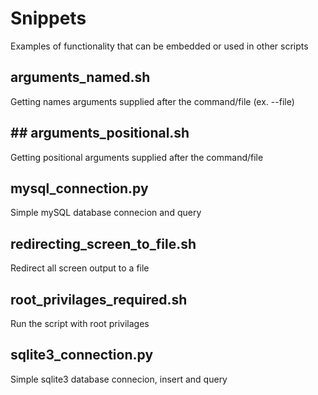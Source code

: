 # Snippets
Examples of functionality that can be embedded or used in other scripts

## arguments_named.sh
Getting names arguments supplied after the command/file (ex. --file)
## ## arguments_positional.sh
Getting positional arguments supplied after the command/file
## mysql_connection.py
Simple mySQL database connecion and query
## redirecting_screen_to_file.sh
Redirect all screen output to a file
## root_privilages_required.sh
Run the script with root privilages
## sqlite3_connection.py
Simple sqlite3 database connecion, insert and query
